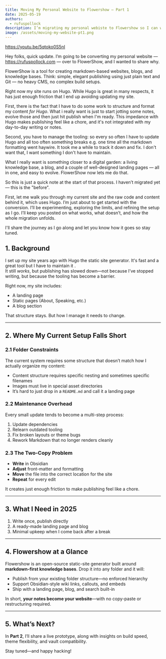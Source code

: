 ```yaml
---
title: Moving My Personal Website to Flowershow — Part 1
date: 2025-05-19
authors:
  - rufuspollock
description: I’m migrating my personal webiste to Flowershow so I can write once and publish without shuffling files. Flowershow works with the folder structure I already have and eliminates the 'two-copy' workflow that’s been slowing me down.
image: /assets/moving-my-website-pt1.png
---
```


https://youtu.be/5qtoko0S5nI

Hey folks, quick update. I’m going to be converting my personal website — https://rufuspollock.com — over to FlowerShow, and I wanted to share why.

FlowerShow is a tool for creating markdown-based websites, blogs, and knowledge bases. Think: simple, elegant publishing using just plain text and Git — no heavy CMS, no complex build setups.

Right now my site runs on Hugo. While Hugo is great in many respects, it has just enough friction that I end up avoiding updating my site.

First, there is the fact that I have to do some work to structure and format my content *for Hugo*. What i really want is just to start jotting some notes, evolve those and then just hit publish when I'm ready. This impedance with Hugo makes publishing feel like a chore, and it's not integrated with my day-to-day writing or notes.

Second, you have to manage the tooling: so every so often I have to update Hugo and all too often something breaks e.g. one time all the markdown formatting went haywire. It took me a while to track it down and fix. I don't want that, I want something I don't have to maintain.

What I really want is something closer to a digital garden: a living knowledge base, a blog, and a couple of well-designed landing pages — all in one, and easy to evolve. FlowerShow now lets me do that.

So this is just a quick note at the start of that process. I haven’t migrated yet — this is the "before". 

First, let me walk you through my current site and the raw code and content behind it, which uses Hugo. I’m just about to get started with the conversion. I’ll be experimenting, exploring the limits, and refining the setup as I go. I’ll keep you posted on what works, what doesn’t, and how the whole migration unfolds.

I'll share the journey as I go along and let you know how it goes so stay tuned.

## 1. Background

I set up my site years ago with Hugo the static site generator. It's fast and a great tool but I have to maintain it 
.  
It still *works*, but publishing has slowed down—not because I’ve stopped writing, but because the tooling has become a barrier.

Right now, my site includes:

- A landing page  
- Static pages (About, Speaking, etc.)  
- A blog section  

That structure stays. But how I manage it needs to change.

---

## 2. Where My Current Setup Falls Short

### 2.1 Folder Constraints  

The current system requires some structure that doesn’t match how I actually organize my content:

- Content structure requires specific nesting and sometimes specific filenames  
- Images must live in special asset directories  
- It’s hard to just drop in a `README.md` and call it a landing page  

### 2.2 Maintenance Overhead  

Every small update tends to become a multi-step process:

1. Update dependencies  
2. Relearn outdated tooling  
3. Fix broken layouts or theme bugs  
4. Rework Markdown that no longer renders cleanly  

### 2.3 The Two-Copy Problem  

- **Write** in Obsidian  
- **Adjust** front-matter and formatting  
- **Move** the file into the correct location for the site  
- **Repeat** for every edit  

It creates just enough friction to make publishing feel like a chore.

---

## 3. What I Need in 2025

1. Write once, publish directly  
2. A ready-made landing page and blog  
3. Minimal upkeep when I come back after a break  

---

## 4. Flowershow at a Glance

Flowershow is an open-source static-site generator built around **markdown-first knowledge bases**. Drop it into any folder and it will:

- Publish from your existing folder structure—no enforced hierarchy  
- Support Obsidian-style wiki links, callouts, and embeds  
- Ship with a landing page, blog, and search built-in  

In short, **your notes become your website**—with no copy-paste or restructuring required.

---

## 5. What’s Next?

In **Part 2**, I’ll share a live prototype, along with insights on build speed, theme flexibility, and vault compatibility.

Stay tuned—and happy hacking!
